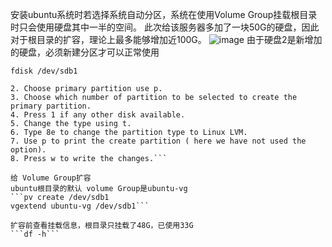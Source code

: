 安装ubuntu系统时若选择系统自动分区，系统在使用Volume Group挂载根目录时只会使用硬盘其中一半的空间。
此次给该服务器多加了一块50G的硬盘，因此对于根目录的扩容，理论上最多能够增加近100G。
![image](https://user-images.githubusercontent.com/89510761/227770222-b04a5a4e-f8df-4be7-8537-7b0c49eec42c.png)
由于硬盘2是新增加的硬盘，必须新建分区才可以正常使用

```fdisk /dev/sdb1```

```1. To Create new partition Press n.
2. Choose primary partition use p.
3. Choose which number of partition to be selected to create the primary partition.
4. Press 1 if any other disk available.
5. Change the type using t.
6. Type 8e to change the partition type to Linux LVM.
7. Use p to print the create partition ( here we have not used the option).
8. Press w to write the changes.```

给 Volume Group扩容
ubuntu根目录的默认 volume Group是ubuntu-vg
```pv create /dev/sdb1
vgextend ubuntu-vg /dev/sdb1```

扩容前查看挂载信息，根目录只挂载了48G，已使用33G
```df -h```
